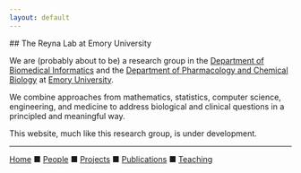 ```yaml
---
layout: default
---
```


<title>Reyna Lab</title>
## The Reyna Lab at Emory University

We are (probably about to be) a research group in the [Department of Biomedical Informatics](https://www.bmi.emory.edu/) and the [Department of Pharmacology and Chemical Biology](https://med.emory.edu/departments/pharmacology-chemical-biology/) at [Emory University](https://www.emory.edu).

We combine approaches from mathematics, statistics, computer science, engineering, and medicine to address biological and clinical questions in a principled and meaningful way.

This website, much like this research group, is under development.

---

[Home](index.html) &#9632; [People](people.html) &#9632; [Projects](projects.html)  &#9632; [Publications](publications.html)  &#9632; [Teaching](teaching.html)

